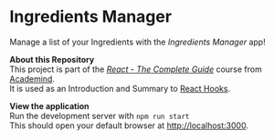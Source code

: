 # Ingredients Manager

Manage a list of your Ingredients with the _Ingredients Manager_ app!

**About this Repository**<br />
This project is part of the _[React - The Complete Guide](https://www.udemy.com/course/react-the-complete-guide-incl-redux/)_ course from [Academind](https://academind.com).<br />
It is used as an Introduction and Summary to [React Hooks](https://react.dev/reference/react).

**View the application**<br />
Run the development server with `npm run start`<br />
This should open your default browser at [http://localhost:3000](http://localhost:3000).
